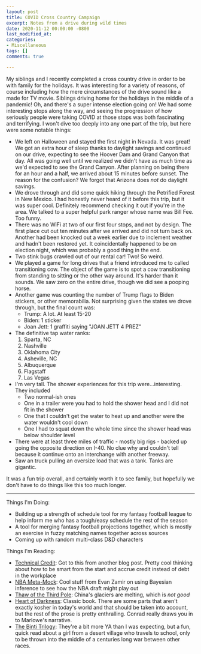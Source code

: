 ```yaml
---
layout: post
title: COVID Cross Country Campaign
excerpt: Notes from a drive during wild times
date: 2020-11-12 00:00:00 -0800
last_modified_at: 
categories:
- Miscellaneous
tags: []
comments: true

---
```

My siblings and I recently completed a cross country drive in order to be with family for the holidays. It was interesting for a variety of reasons, of course including how the mere circumstances of the drive sound like a made for TV movie. Siblings driving home for the holidays in the middle of a pandemic! Oh, and there's a super intense election going on! We had some interesting stops along the way, and seeing the progression of how seriously people were taking COVID at those stops was both fascinating and terrifying. I won't dive too deeply into any one part of the trip, but here were some notable things:

* We left on Halloween and stayed the first night in Nevada. It was great! We got an extra hour of sleep thanks to daylight savings and continued on our drive, expecting to see the Hoover Dam and Grand Canyon that day. All was going well until we realized we didn't have as much time as we'd expected to see the Grand Canyon. After planning on being there for an hour and a half, we arrived about 15 minutes before sunset. The reason for the confusion? We forgot that Arizona does _not_ do daylight savings.
* We drove through and did some quick hiking through the Petrified Forest in New Mexico. I had honestly never heard of it before this trip, but it was super cool. Definitely recommend checking it out if you're in the area. We talked to a super helpful park ranger whose name was Bill Fee. Too funny. 
* There was no WiFi at two of our first four stops, and not by design. The first place cut out ten minutes after we arrived and did not turn back on. Another had been knocked out a week earlier due to inclement weather and hadn't been restored yet. It coincidentally happened to be on election night, which was probably a good thing in the end.
* Two stink bugs crawled out of our rental car! Two! So weird.
* We played a game for long drives that a friend introduced me to called transitioning cow. The object of the game is to spot a cow transitioning from standing to sitting or the other way around. It's harder than it sounds. We saw zero on the entire drive, though we did see a pooping horse. 
* Another game was counting the number of Trump flags to Biden stickers, or other memorabilia. Not surprising given the states we drove through, but the final count was:
  * Trump: A lot. At least 15-20
  * Biden: 1 sticker
  * Joan Jett: 1 graffiti saying "JOAN JETT 4 PREZ"
* The definitive tap water ranks:
  1. Sparta, NC
  2. Nashville
  3. Oklahoma City
  4. Asheville, NC
  5. Albuquerque
  6. Flagstaff
  7. Las Vegas
* I'm very tall. The shower experiences for this trip were...interesting. They included
  * Two normal-ish ones
  * One in a trailer were you had to hold the shower head and I did not fit in the shower
  * One that I couldn't get the water to heat up and another were the water wouldn't cool down
  * One I had to squat down the whole time since the shower head was below shoulder level
* There were at least three miles of traffic - mostly big rigs - backed up going the opposite direction on I-40. No clue why and couldn't tell because it continue onto an interchange with another freeway.
* Saw an truck pulling an oversize load that was a tank. Tanks are gigantic.

It was a fun trip overall, and certainly worth it to see family, but hopefully we don't have to do things like this too much longer.

***

Things I'm Doing:

* Building up a strength of schedule tool for my fantasy football league to help inform me who has a tough/easy schedule the rest of the season
* A tool for merging fantasy football projections together, which is mostly an exercise in fuzzy matching names together across sources
* Coming up with random multi-class D&D characters

Things I'm Reading:

* [Technical Credit](https://www.stillbreathing.co.uk/2016/10/13/technical-credit): Got to this from another blog post. Pretty cool thinking about how to be smart from the start and accrue credit instead of debt in the workplace
* [NBA Meta-Mock](https://nbviewer.ipython.org/github/EvanZ/bayesian-meta-mock/blob/master/bayesian-meta-mock-draft.ipynb): Cool stuff from Evan Zamir on using Bayesian inference to see how the NBA draft might play out
* [Thaw of the Third Pole](https://widerimage.reuters.com/story/the-thaw-of-the-third-pole-chinas-glaciers-in-retreat): China's glaciers are melting, which is _not good_
* [Heart of Darkness](https://en.wikipedia.org/wiki/Heart_of_Darkness): Classic book. There are some parts that aren't exactly kosher in today's world and that should be taken into account, but the rest of the prose is pretty enthralling. Conrad really draws you in to Marlowe's narrative.
* [The Binti Trilogy](https://en.wikipedia.org/wiki/Binti_(novella)): They're a bit more YA than I was expecting, but a fun, quick read about a girl from a desert village who travels to school, only to be thrown into the middle of a centuries long war between other races.